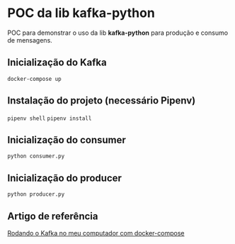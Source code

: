 # POC da lib kafka-python
POC para demonstrar o uso da lib **kafka-python** para produção e consumo de mensagens.

## Inicialização do Kafka
`docker-compose up`

## Instalação do projeto (necessário Pipenv)
`pipenv shell`
`pipenv install`

## Inicialização do consumer
`python consumer.py`

## Inicialização do producer
`python producer.py`

## Artigo de referência
[Rodando o Kafka no meu computador com docker-compose](https://www.blogdoft.com.br/2021/03/28/rodando-o-kafka-no-meu-computador-com-docker-compose/)